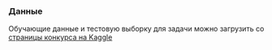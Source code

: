 ### Данные
Обучающие данные и тестовую выборку для задачи можно загрузить со [страницы конкурса на Kaggle](https://www.kaggle.com/c/mlcourse-dota2-win-prediction/data)
